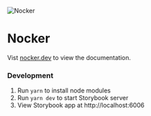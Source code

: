 ![Nocker](https://repository-images.githubusercontent.com/445352886/c9d65313-4001-447d-9228-53d79bcfc0eb)

# Nocker

Vist [nocker.dev](https://nocker.dev) to view the documentation.

### Development

1. Run `yarn` to install node modules
2. Run `yarn dev` to start Storybook server
3. View Storybook app at http://localhost:6006
